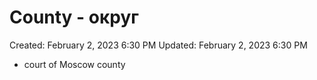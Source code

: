# County - округ

Created: February 2, 2023 6:30 PM
Updated: February 2, 2023 6:30 PM

- court of Moscow county